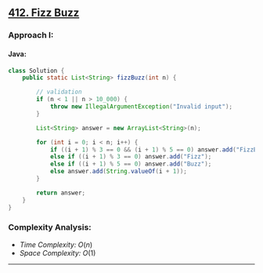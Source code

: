 ## [412. Fizz Buzz](https://leetcode.com/problems/fizz-buzz/)

### Approach I:

#### Java:
```java
class Solution {
    public static List<String> fizzBuzz(int n) {

        // validation
        if (n < 1 || n > 10_000) {
            throw new IllegalArgumentException("Invalid input");
        }

        List<String> answer = new ArrayList<String>(n);

        for (int i = 0; i < n; i++) {
            if ((i + 1) % 3 == 0 && (i + 1) % 5 == 0) answer.add("FizzBuzz");
            else if ((i + 1) % 3 == 0) answer.add("Fizz");
            else if ((i + 1) % 5 == 0) answer.add("Buzz");
            else answer.add(String.valueOf(i + 1));
        }

        return answer;
    }
}
```

[//]: # (#### Go:)

[//]: # (```go)

[//]: # (func solution&#40;&#41; {)

[//]: # ()
[//]: # (})

[//]: # (```)

### Complexity Analysis:

- *Time Complexity:* $O(n)$
- *Space Complexity:* $O(1)$


---

